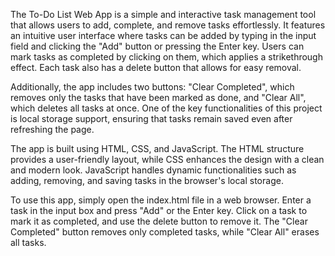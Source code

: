 The To-Do List Web App is a simple and interactive task management tool that allows users to add, complete, and remove tasks effortlessly. It features an intuitive user interface where tasks can be added by typing in the input field and clicking the "Add" button or pressing the Enter key. Users can mark tasks as completed by clicking on them, which applies a strikethrough effect. Each task also has a delete button that allows for easy removal.

Additionally, the app includes two buttons: "Clear Completed", which removes only the tasks that have been marked as done, and "Clear All", which deletes all tasks at once. One of the key functionalities of this project is local storage support, ensuring that tasks remain saved even after refreshing the page.

The app is built using HTML, CSS, and JavaScript. The HTML structure provides a user-friendly layout, while CSS enhances the design with a clean and modern look. JavaScript handles dynamic functionalities such as adding, removing, and saving tasks in the browser's local storage.

To use this app, simply open the index.html file in a web browser. Enter a task in the input box and press "Add" or the Enter key. Click on a task to mark it as completed, and use the delete button to remove it. The "Clear Completed" button removes only completed tasks, while "Clear All" erases all tasks.

